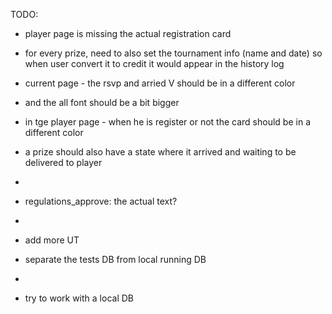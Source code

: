 TODO:

- player page is missing the actual registration card
- for every prize, need to also set the tournament info (name and date) so when user convert it to credit it would appear in the history log
- current page - the rsvp and arried V should be in a different color
- and the all font should be a bit bigger
- in tge player page - when he is register or not the card should be in a different color
- a prize should also have a state where it arrived and waiting to be delivered to player
- 

- regulations_approve: the actual text?
-
- add more UT

- separate the tests DB from local running DB
- 
- try to work with a local DB
